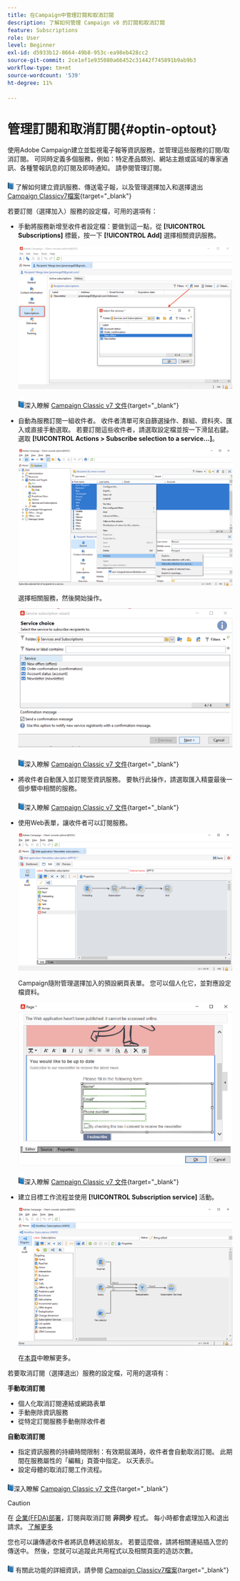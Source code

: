 ```yaml
---
title: 在Campaign中管理訂閱和取消訂閱
description: 了解如何管理 Campaign v8 的訂閱和取消訂閱
feature: Subscriptions
role: User
level: Beginner
exl-id: d5933b12-8664-49b8-953c-ea98eb428cc2
source-git-commit: 2ce1ef1e935080a66452c31442f745891b9ab9b3
workflow-type: tm+mt
source-wordcount: '539'
ht-degree: 11%

---
```


# 管理訂閱和取消訂閱{#optin-optout}

使用Adobe Campaign建立並監視電子報等資訊服務，並管理這些服務的訂閱/取消訂閱。 可同時定義多個服務，例如：特定產品類別、網站主題或區域的專家通訊、各種警報訊息的訂閱及即時通知。 請參閱管理訂閱。

![](../assets/do-not-localize/book.png) 了解如何建立資訊服務、傳送電子報，以及管理選擇加入和選擇退出 [Campaign Classicv7檔案](https://experienceleague.adobe.com/docs/campaign-classic/using/sending-messages/subscriptions-and-referrals/managing-subscriptions.html){target=&quot;_blank&quot;}

若要訂閱（選擇加入）服務的設定檔，可用的選項有：

* 手動將服務新增至收件者設定檔：要做到這一點，從 **[!UICONTROL Subscriptions]** 標籤，按一下 **[!UICONTROL Add]** 選擇相關資訊服務。

   ![](assets/subscribe-to-a-service.png)

   ![](../assets/do-not-localize/book.png)深入瞭解 [Campaign Classic v7 文件](https://experienceleague.adobe.com/docs/campaign-classic/using/getting-started/profile-management/editing-a-profile.html?lang=en#deliveries-tab){target=&quot;_blank&quot;} 

* 自動為服務訂閱一組收件者。 收件者清單可來自篩選操作、群組、資料夾、匯入或直接手動選取。 若要訂閱這些收件者，請選取設定檔並按一下滑鼠右鍵。 選取 **[!UICONTROL Actions > Subscribe selection to a service...]**。

   ![](assets/subscribe-selection.png)

   選擇相關服務，然後開始操作。

   ![](assets/subscribe-confirm.png)

   ![](../assets/do-not-localize/book.png)深入瞭解 [Campaign Classic v7 文件](https://experienceleague.adobe.com/docs/campaign-classic/using/getting-started/profile-management/editing-a-profile.html?lang=en#deliveries-tab){target=&quot;_blank&quot;} 


* 將收件者自動匯入並訂閱至資訊服務。 要執行此操作，請選取匯入精靈最後一個步驟中相關的服務。

   ![](../assets/do-not-localize/book.png)深入瞭解 [Campaign Classic v7 文件](https://experienceleague.adobe.com/docs/campaign-classic/using/getting-started/importing-and-exporting-data/generic-imports-exports/executing-import-jobs.html?lang=en#step-5---additional-step-when-importing-recipients){target=&quot;_blank&quot;} 

* 使用Web表單，讓收件者可以訂閱服務。

   ![](assets/opt-in-webapp.png)

   Campaign隨附管理選擇加入的預設網頁表單。 您可以個人化它，並對應設定檔資料。

   ![](assets/web-app.png)

   ![](../assets/do-not-localize/book.png)深入瞭解 [Campaign Classic v7 文件](https://experienceleague.adobe.com/docs/campaign-classic/using/designing-content/web-forms/use-cases--web-forms.html?lang=en#create-a-subscription--form-with-double-opt-in){target=&quot;_blank&quot;} 


* 建立目標工作流程並使用 **[!UICONTROL Subscription service]** 活動。

   ![](assets/wf-subscription.png)

   在[本頁](https://experienceleague.adobe.com/docs/campaign/automation/workflows/wf-activities/targeting-activities/subscription-services.html)中瞭解更多。

若要取消訂閱（選擇退出）服務的設定檔，可用的選項有：

**手動取消訂閱**

* 個人化取消訂閱連結或網路表單
* 手動刪除資訊服務
* 從特定訂閱服務手動刪除收件者

**自動取消訂閱**

* 指定資訊服務的持續時間限制：有效期屆滿時，收件者會自動取消訂閱。 此期間在服務屬性的「編輯」頁簽中指定。 以天表示。
* 設定母體的取消訂閱工作流程。

![](../assets/do-not-localize/book.png)深入瞭解 [Campaign Classic v7 文件](https://experienceleague.adobe.com/docs/campaign-classic/using/sending-messages/subscriptions-and-referrals/managing-subscriptions.html?lang=en#unsubscribing-a-recipient-from-a-service){target=&quot;_blank&quot;} 


>[!CAUTION]
>
>在 [企業(FFDA)部署](../architecture/enterprise-deployment.md)，訂閱與取消訂閱 **非同步** 程式。 每小時都會處理加入和退出請求。 [了解更多](../architecture/new-apis.md#sub-apis)

您也可以讓傳遞收件者將訊息轉送給朋友。 若要這麼做，請將相關連結插入您的傳送中。 然後，您就可以追蹤此共用程式以及相關頁面的造訪次數。

![](../assets/do-not-localize/book.png) 有關此功能的詳細資訊，請參閱 [Campaign Classicv7檔案](https://experienceleague.adobe.com/docs/campaign-classic/using/sending-messages/subscriptions-and-referrals/viral-and-social-marketing.html?lang=en#viral-marketing--forward-to-a-friend){target=&quot;_blank&quot;}
